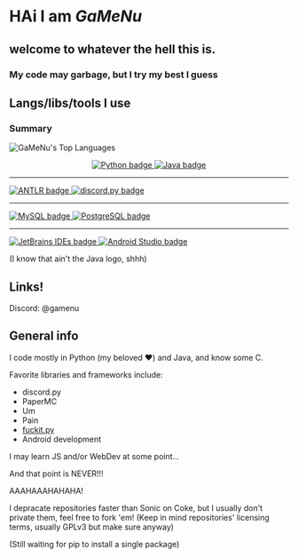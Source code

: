 # HAi I am *GaMeNu* 

## welcome to whatever the hell this is.

### My code may garbage, but I try my best I guess

## Langs/libs/tools I use
### Summary
![GaMeNu's Top Languages](https://github-readme-stats.vercel.app/api/top-langs/?username=GaMeNu&theme=material-palenight&show_icons=true&hide_border=false&layout=compact)
<p style="text-align:center">
  <a href="https://www.python.org/">
    <img alt="Python badge" src="https://img.shields.io/badge/Python-%23306998?style=for-the-badge&logo=python&logoColor=white&labelColor=%23306998&color=%234B8BBE&link=https%3A%2F%2Fwww.python.org%2F"/>
  </a>
  <a href="https://www.java.com/">
    <img alt="Java badge" src="https://img.shields.io/badge/Java-%23306998?style=for-the-badge&logo=coffeescript&logoColor=white&labelColor=%23ED1D25&color=%23F14C4D&link=https%3A%2F%2Fwww.java.com%2F"/>
  </a>
  <hr/>
  <a href="https://www.antlr.org/">
    <img alt="ANTLR badge" src="https://img.shields.io/badge/ANTLR-red?style=for-the-badge"/>
  </a>
   <a href="https://www.discordpy.readthedocs.io/en/stable/">
    <img alt="discord.py badge" src="https://img.shields.io/badge/Discord.py-%23306998?style=for-the-badge&logo=discord&logoColor=white&labelColor=%235865F2&color=%234B8BBE&link=https%3A%2F%2Fwww.discordpy.readthedocs.io%2Fen%2Fstable%2F">
   </a>
  <hr/>
  <a href="https://www.mysql.com/">
    <img alt="MySQL badge" src="https://img.shields.io/badge/-MySQL-%20%23F29111?style=for-the-badge&logo=mysql&logoColor=white&labelColor=%2300758F"/>
  </a>
  <a href="https://www.postgresql.org/">
    <img alt="PostgreSQL badge" src="https://img.shields.io/badge/-PostgreSQL-%23666666?style=for-the-badge&logo=postgresql&logoColor=white&labelColor=%23336791"/>
  </a>
  <hr/>
  <a href="https://www.jetbrains.com/">
    <img alt="JetBrains IDEs badge" src="https://img.shields.io/badge/JetBrains%20IDEs-%23000000?style=for-the-badge&logo=jetbrains&logoColor=white&labelColor=%23000000&color=%23000000&link=https%3A%2F%2Fwww.jetbrains.com%2F"/>
  </a>
    <a href="https://developer.android.com/studio">
    <img alt="Android Studio badge" src="https://img.shields.io/badge/Android_Studio-4285F4?style=for-the-badge&logo=android-studio&logoColor=ffffff&labelColor=3DDC84"/>
  </a>
</p>

(I know that ain't the Java logo, shhh)

## Links!
Discord: @gamenu

## General info
I code mostly in Python (my beloved ❤️) and Java, and know some C.

Favorite libraries and frameworks include:
- discord.py
- PaperMC
- Um
- Pain
- [fuckit.py](https://github.com/ajalt/fuckitpy)
- Android development

I may learn JS and/or WebDev at some point...

And that point is NEVER!!!

AAAHAAAHAHAHA!

I depracate repositories faster than Sonic on Coke, but I usually don't private them, feel free to fork 'em! (Keep in mind repositories' licensing terms, usually GPLv3 but make sure anyway)

(Still waiting for pip to install a single package)

<!---
GaMeNu/GaMeNu is a ✨ special ✨ repository because its `README.md` (this file) appears on your GitHub profile.
You can click the Preview link to take a look at your changes.
--->
